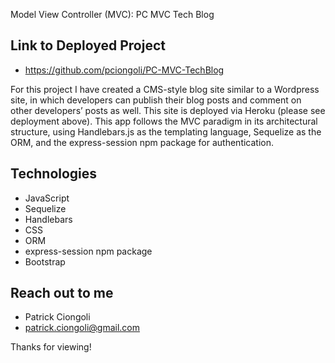 Model View Controller (MVC): PC MVC Tech Blog

## Link to Deployed Project

-  https://github.com/pciongoli/PC-MVC-TechBlog

For this project I have created a CMS-style blog site similar to a Wordpress site, in which developers can publish their blog posts and comment on other developers’ posts as well.
This site is deployed via Heroku (please see deployment above). This app follows the MVC paradigm in its architectural structure, using Handlebars.js as the templating language, Sequelize as the ORM, and the express-session npm package for authentication.

## Technologies

-  JavaScript
-  Sequelize
-  Handlebars
-  CSS
-  ORM
-  express-session npm package
-  Bootstrap

## Reach out to me

-  Patrick Ciongoli
-  patrick.ciongoli@gmail.com

Thanks for viewing!
